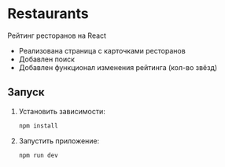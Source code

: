 # Restaurants
 Рейтинг ресторанов на React

- Реализована страница с карточками ресторанов
- Добавлен поиск
- Добавлен функционал изменения рейтинга (кол-во звёзд)


## Запуск
1. Установить зависимости:

   ```bash
   npm install
   ```

2. Запустить приложение:

   ```bash
   npm run dev
   ```